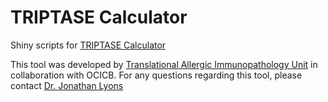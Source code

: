 # TRIPTASE Calculator

Shiny scripts for [TRIPTASE Calculator](https://triptase-calculator.niaidawsdev.net/)

This tool was developed by [Translational Allergic Immunopathology Unit](https://www.niaid.nih.gov/research/jonathan-lyons-md) in collaboration with OCICB. For any questions regarding this tool, please contact [Dr. Jonathan Lyons](mailto:jonathan.lyons@nih.gov)
